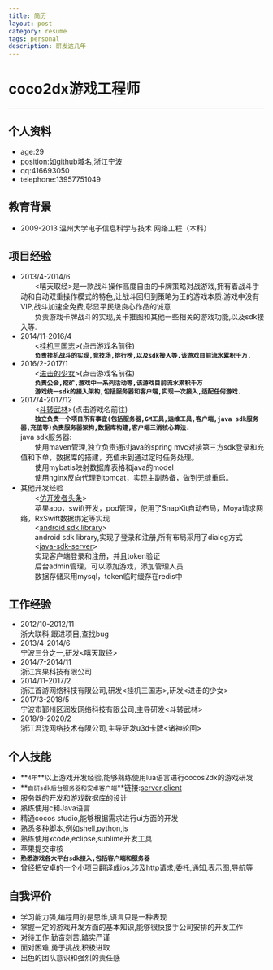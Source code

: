 ```yaml
---
title: 简历
layout: post
category: resume
tags: personal
description: 研发这几年
---
```


# coco2dx游戏工程师

------
## 个人资料
* age:29
* position:如github域名,浙江宁波
* qq:416693050
* telephone:13957751049

## 教育背景
* 2009-2013 温州大学电子信息科学与技术 网络工程（本科）

## 项目经验

* 2013/4-2014/6<br>
&emsp;&emsp;<嘻天取经>是一款战斗操作高度自由的卡牌策略对战游戏,拥有着战斗手动和自动双重操作模式的特色,让战斗回归到策略为王的游戏本质.游戏中没有VIP,战斗加速全免费,彰显平民级良心作品的诚意<br>
&emsp;&emsp;负责游戏卡牌战斗的实现,关卡推图和其他一些相关的游戏功能,以及sdk接入等.<br>
* 2014/11-2016/4<br>
&emsp;&emsp;<[挂机三国志](http://www.9game.cn/ttgz/)>(点击游戏名前往)<br>
&emsp;&emsp;**`负责挂机战斗的实现,竞技场,排行榜,以及sdk接入等.该游戏目前流水累积千万.`**
* 2016/2-2017/1<br>
&emsp;&emsp;<[进击的少女](http://www.9game.cn/jjdsn/)>(点击游戏名前往)<br>
&emsp;&emsp;**`负责公会,挖矿,游戏中一系列活动等,该游戏目前流水累积千万`**<br>
&emsp;&emsp;**`游戏统一sdk的接入架构,包括服务器和客户端,实现一次接入,适配任何游戏.`**
* 2017/4-2017/12<br>
&emsp;&emsp;<[斗转武林](http://www.9game.cn/dzwl/)>(点击游戏名前往)<br>
&emsp;&emsp;**`独立负责一个项目所有事宜(包括服务器,GM工具,运维工具,客户端,java sdk服务器,充值等)负责服务器架构,数据库构建,客户端三消核心算法.`**<br>
java sdk服务器:<br>
&emsp;&emsp;使用maven管理,独立负责通过java的spring mvc对接第三方sdk登录和充值和下单，数据库的搭建，充值未到通过定时任务处理。<br>
&emsp;&emsp;使用mybatis映射数据库表格和java的model<br>
&emsp;&emsp;使用nginx反向代理到tomcat，实现主副热备，做到无缝重启。<br>
* 其他开发经验<br>
&emsp;&emsp;<[仿开发者头条](https://github.com/zhjzjnb/develop_head)><br>
&emsp;&emsp;苹果app，swift开发，pod管理，使用了SnapKit自动布局，Moya请求网络，RxSwift数据绑定等实现<br>
&emsp;&emsp;<[android sdk library](https://github.com/zhjzjnb/android_zsdk)><br>
&emsp;&emsp;android sdk library,实现了登录和注册,所有布局采用了dialog方式<br>
&emsp;&emsp;<[java-sdk-server](https://github.com/zhjzjnb/sdk-server)><br>
&emsp;&emsp;实现客户端登录和注册，并且token验证<br>
&emsp;&emsp;后台admin管理，可以添加游戏，添加管理人员<br>
&emsp;&emsp;数据存储采用mysql，token临时缓存在redis中<br>


## 工作经验
* 2012/10-2012/11<br>浙大联科,跟进项目,查找bug
* 2013/4-2014/6<br>宁波三分之一,研发<嘻天取经>
* 2014/7-2014/11<br>浙江宾果科技有限公司
* 2014/11-2017/2<br>浙江首游网络科技有限公司,研发<挂机三国志>,研发<进击的少女>
* 2017/3-2018/5<br>宁波市鄞州区润发网络科技有限公司,主导研发<斗转武林>
* 2018/9-2020/2<br>浙江君泷网络技术有限公司,主导研发u3d卡牌<诸神轮回>

## 个人技能
* **`4年`**以上游戏开发经验,能够熟练使用lua语言进行cocos2dx的游戏研发
* **`自研sdk后台服务器和安卓客户端`**链接:[server](https://github.com/zhjzjnb/sdk-server),[client](https://github.com/zhjzjnb/android_zsdk)
* 服务器的开发和游戏数据库的设计
* 熟练使用c和Java语言
* 精通cocos studio,能够根据需求进行ui方面的开发
* 熟悉多种脚本,例如shell,python,js
* 熟练使用xcode,eclipse,sublime开发工具
* 苹果提交审核
* **`熟悉游戏各大平台sdk接入,包括客户端和服务器`**
* 曾经把安卓的一个小项目翻译成ios,涉及http请求,委托,通知,表示图,导航等

## 自我评价
* 学习能力强,编程用的是思维,语言只是一种表现
* 掌握一定的游戏开发方面的基本知识,能够很快接手公司安排的开发工作
* 对待工作,勤奋刻苦,踏实严谨
* 面对困难,勇于挑战,积极进取
* 出色的团队意识和强烈的责任感



